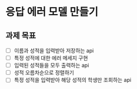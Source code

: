 # 응답 에러 모델 만들기

## 과제 목표

-[ ] 이름과 성적을 입력받아 저장하는 api
-[ ] 특정 성적에 대한 에러 메세지 구현
-[ ] 입력된 성적들을 모두 출력하는 api
-[ ] 성적 오름차순으로 정렬하기
-[ ] 특정 성적을 입력받아 해당 성적의 학생만 조회하는 api
